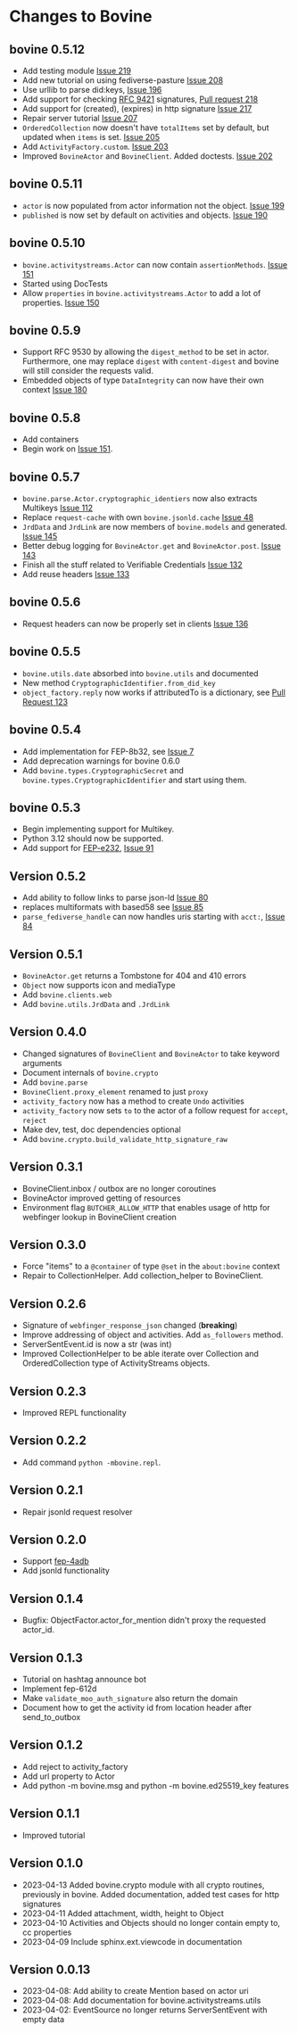 <!--
SPDX-FileCopyrightText: 2023-2024 Helge

SPDX-License-Identifier: MIT
-->

# Changes to Bovine

## bovine 0.5.12

- Add testing module [Issue 219](https://codeberg.org/bovine/bovine/issues/219)
- Add new tutorial on using fediverse-pasture [Issue 208](https://codeberg.org/bovine/bovine/issues/208)
- Use urllib to parse did:keys, [Issue 196](https://codeberg.org/bovine/bovine/issues/196)
- Add support for checking [RFC 9421](https://www.rfc-editor.org/rfc/rfc9421.html) signatures, [Pull request 218](https://codeberg.org/bovine/bovine/pulls/218)
- Add support for (created), (expires) in http signature [Issue 217](https://codeberg.org/bovine/bovine/issues/217)
- Repair server tutorial [Issue 207](https://codeberg.org/bovine/bovine/issues/207)
- `OrderedCollection` now doesn't have `totalItems` set by default, but updated when `items` is set. [Issue 205](https://codeberg.org/bovine/bovine/issues/205)
- Add `ActivityFactory.custom`. [Issue 203](https://codeberg.org/bovine/bovine/issues/203)
- Improved `BovineActor` and `BovineClient`. Added doctests. [Issue 202](https://codeberg.org/bovine/bovine/issues/202)

## bovine 0.5.11

- `actor` is now populated from actor information not the object. [Issue 199](https://codeberg.org/bovine/bovine/issues/199)
- `published` is now set by default on activities and objects. [Issue 190](https://codeberg.org/bovine/bovine/issues/190)

## bovine 0.5.10

- `bovine.activitystreams.Actor` can now contain `assertionMethods`. [Issue 151](https://codeberg.org/bovine/bovine/issues/151)
- Started using DocTests
- Allow `properties` in `bovine.activitystreams.Actor` to add a lot of properties. [Issue 150](https://codeberg.org/bovine/bovine/issues/150)

## bovine 0.5.9

- Support RFC 9530 by allowing the `digest_method` to be set in actor. Furthermore, one may replace `digest` with `content-digest` and bovine will still consider the requests valid.
- Embedded objects of type `DataIntegrity` can now have their own context [Issue 180](https://codeberg.org/bovine/bovine/issues/180)

## bovine 0.5.8

- Add containers
- Begin work on [Issue 151](https://codeberg.org/bovine/bovine/issues/151).

## bovine 0.5.7

- `bovine.parse.Actor.cryptographic_identiers` now also extracts Multikeys [Issue 112](https://codeberg.org/bovine/bovine/issues/112)
- Replace `request-cache` with own `bovine.jsonld.cache` [Issue 48](https://codeberg.org/bovine/bovine/issues/48)
- `JrdData` and `JrdLink` are now members of `bovine.models` and generated. [Issue 145](https://codeberg.org/bovine/bovine/issues/145)
- Better debug logging for `BovineActor.get` and `BovineActor.post`. [Issue 143](https://codeberg.org/bovine/bovine/issues/143)
- Finish all the stuff related to Verifiable Credentials [Issue 132](https://codeberg.org/bovine/bovine/issues/132)
- Add reuse headers [Issue 133](https://codeberg.org/bovine/bovine/issues/133)

## bovine 0.5.6

- Request headers can now be properly set in clients [Issue 136](https://codeberg.org/bovine/bovine/issues/136)

## bovine 0.5.5

- `bovine.utils.date` absorbed into `bovine.utils` and documented
- New method `CryptographicIdentifier.from_did_key`
- `object_factory.reply` now works if attributedTo is a dictionary, see [Pull Request 123](https://codeberg.org/bovine/bovine/pulls/123)

## bovine 0.5.4

- Add implementation for FEP-8b32, see [Issue 7](https://codeberg.org/bovine/bovine/issues/7)
- Add deprecation warnings for bovine 0.6.0
- Add `bovine.types.CryptographicSecret` and `bovine.types.CryptographicIdentifier` and start using them.

## bovine 0.5.3

- Begin implementing support for Multikey.
- Python 3.12 should now be supported.
- Add support for [FEP-e232](https://codeberg.org/fediverse/fep/src/branch/main/fep/e232/fep-e232.md), [Issue 91](https://codeberg.org/bovine/bovine/issues/91)

## Version 0.5.2

- Add ability to follow links to parse json-ld [Issue 80](https://codeberg.org/bovine/bovine/issues/80)
- replaces multiformats with based58 see [Issue 85](https://codeberg.org/bovine/bovine/issues/85)
- `parse_fediverse_handle` can now handles uris starting with `acct:`, [Issue 84](https://codeberg.org/bovine/bovine/issues/84)

## Version 0.5.1

- `BovineActor.get` returns a Tombstone for 404 and 410 errors
- `Object` now supports icon and mediaType
- Add `bovine.clients.web`
- Add `bovine.utils.JrdData` and `.JrdLink`

## Version 0.4.0

- Changed signatures of `BovineClient` and `BovineActor` to take keyword arguments
- Document internals of `bovine.crypto`
- Add `bovine.parse`
- `BovineClient.proxy_element` renamed to just `proxy`
- `activity_factory` now has a method to create `Undo` activities
- `activity_factory` now sets `to` to the actor of a follow request for `accept`, `reject`
- Make dev, test, doc dependencies optional
- Add `bovine.crypto.build_validate_http_signature_raw`

## Version 0.3.1

- BovineClient.inbox / outbox are no longer coroutines
- BovineActor improved getting of resources
- Environment flag `BUTCHER_ALLOW_HTTP` that enables usage of http for webfinger lookup in BovineClient creation

## Version 0.3.0

- Force "items" to a `@container` of type `@set` in the `about:bovine` context
- Repair to CollectionHelper. Add collection_helper to BovineClient.

## Version 0.2.6

- Signature of `webfinger_response_json` changed (__breaking__)
- Improve addressing of object and activities. Add `as_followers` method.
- ServerSentEvent.id is now a str (was int)
- Improved CollectionHelper to be able iterate over Collection and OrderedCollection type of ActivityStreams objects.

## Version 0.2.3

- Improved REPL functionality

## Version 0.2.2

- Add command `python -mbovine.repl`.

## Version 0.2.1

- Repair jsonld request resolver

## Version 0.2.0

- Support [fep-4adb](https://codeberg.org/fediverse/fep/src/branch/main/feps/fep-4adb.md)
- Add jsonld functionality

## Version 0.1.4

- Bugfix: ObjectFactor.actor_for_mention didn't proxy the requested actor_id.

## Version 0.1.3

- Tutorial on hashtag announce bot
- Implement fep-612d
- Make `validate_moo_auth_signature` also return the domain
- Document how to get the activity id from location header after send_to_outbox

## Version 0.1.2

- Add reject to activity_factory
- Add url property to Actor
- Add python -m bovine.msg and python -m bovine.ed25519_key features

## Version 0.1.1

- Improved tutorial

## Version 0.1.0

- 2023-04-13 Added bovine.crypto module with all crypto routines, previously in bovine. Added documentation, added test cases for http signatures
- 2023-04-11 Added attachment, width, height to Object
- 2023-04-10 Activities and Objects should no longer contain empty to, cc properties
- 2023-04-09 Include sphinx.ext.viewcode in documentation

## Version 0.0.13

- 2023-04-08: Add ability to create Mention based on actor uri
- 2023-04-08: Add documentation for bovine.activitystreams.utils
- 2023-04-02: EventSource no longer returns ServerSentEvent with empty data
